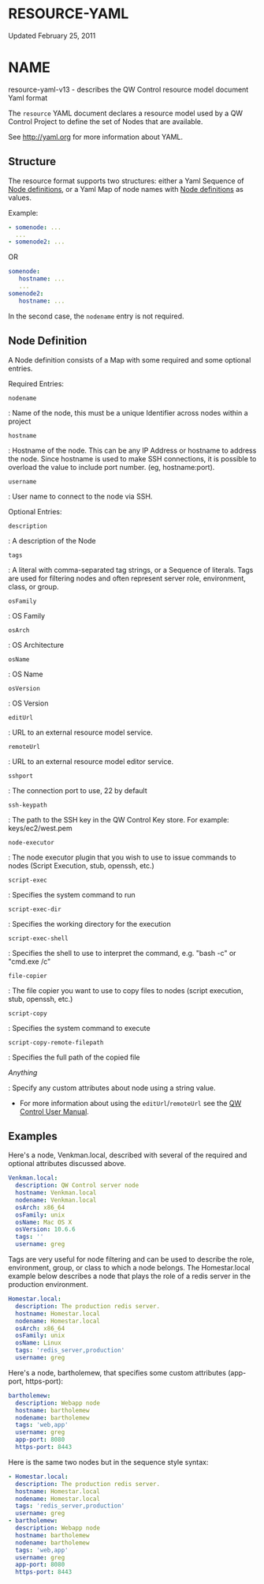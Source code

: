 # RESOURCE-YAML

Updated February 25, 2011

# NAME

resource-yaml-v13 - describes the QW Control resource model document Yaml format

The `resource` YAML document declares a resource model used by a QW Control Project to define the set of Nodes that are available.

See <http://yaml.org> for more information about YAML.

## Structure

The resource format supports two structures: either a Yaml Sequence of [Node definitions](/en/#node-definition), or a Yaml Map of node names with [Node definitions](/en/#node-definition) as values.

Example:

```yaml
- somenode: ...
  ...
- somenode2: ...
```

OR

```yaml
somenode:
   hostname: ...
   ...
somenode2:
   hostname: ...
```

In the second case, the `nodename` entry is not required.

## Node Definition

A Node definition consists of a Map with some required and some optional entries.

Required Entries:

`nodename`

: Name of the node, this must be a unique Identifier across nodes within a project

`hostname`

: Hostname of the node. This can be any IP Address or hostname to address the node.
Since hostname is used to make SSH connections, it is possible to overload the value
to include port number. (eg, hostname:port).

`username`

: User name to connect to the node via SSH.

Optional Entries:

`description`

: A description of the Node

`tags`

: A literal with comma-separated tag strings, or a Sequence of literals. Tags are used for filtering nodes and often represent server role, environment, class, or group.

`osFamily`

: OS Family

`osArch`

: OS Architecture

`osName`

: OS Name

`osVersion`

: OS Version

`editUrl`

: URL to an external resource model service.

`remoteUrl`

: URL to an external resource model editor service.

`sshport`

: The connection port to use, 22 by default

`ssh-keypath`

: The path to the SSH key in the QW Control Key store. For example: keys/ec2/west.pem

`node-executor`

: The node executor plugin that you wish to use to issue commands to nodes (Script Execution, stub, openssh, etc.)

`script-exec`

: Specifies the system command to run

`script-exec-dir`

: Specifies the working directory for the execution

`script-exec-shell`

: Specifies the shell to use to interpret the command, e.g. "bash -c" or "cmd.exe /c"

`file-copier`

: The file copier you want to use to copy files to nodes (script execution, stub, openssh, etc.)

`script-copy`

: Specifies the system command to execute

`script-copy-remote-filepath`

: Specifies the full path of the copied file


_Anything_

: Specify any custom attributes about node using a string value.

- For more information about using the `editUrl`/`remoteUrl` see the [QW Control User Manual](/en/administration/projects/resource-model-sources/resource-editor.md#resource-editor).

## Examples

Here's a node, Venkman.local, described with several of the required and optional
attributes discussed above.

```yaml
Venkman.local:
  description: QW Control server node
  hostname: Venkman.local
  nodename: Venkman.local
  osArch: x86_64
  osFamily: unix
  osName: Mac OS X
  osVersion: 10.6.6
  tags: ''
  username: greg
```

Tags are very useful for node filtering and can be used
to describe the role, environment, group, or class to which a node belongs.
The Homestar.local example below describes a node that plays the role of a redis server in the
production environment.

```yaml
Homestar.local:
  description: The production redis server.
  hostname: Homestar.local
  nodename: Homestar.local
  osArch: x86_64
  osFamily: unix
  osName: Linux
  tags: 'redis_server,production'
  username: greg
```

Here's a node, bartholemew, that specifies some custom attributes (app-port, https-port):

```yaml
bartholemew:
  description: Webapp node
  hostname: bartholemew
  nodename: bartholemew
  tags: 'web,app'
  username: greg
  app-port: 8080
  https-port: 8443
```

Here is the same two nodes but in the sequence style syntax:

```yaml
- Homestar.local:
  description: The production redis server.
  hostname: Homestar.local
  nodename: Homestar.local
  tags: 'redis_server,production'
  username: greg
- bartholemew:
  description: Webapp node
  hostname: bartholemew
  nodename: bartholemew
  tags: 'web,app'
  username: greg
  app-port: 8080
  https-port: 8443
```
